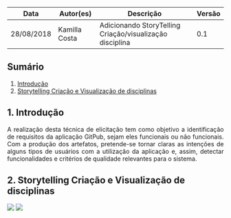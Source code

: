 Data|Autor(es)|Descrição|Versão
-|-|-|-
28/08/2018|Kamilla Costa|Adicionando StoryTelling Criação/visualização disciplina|0.1
## Sumário
1. [Introdução](#1-introdução)  
2. [Storytelling Criação e Visualização de disciplinas](#2-storytelling-criação-e-visualização-de-disciplinas)

## 1. Introdução
<p align="justify">A realização desta técnica de elicitação tem como objetivo a identificação de requisitos da aplicação GitPub, sejam eles funcionais ou não funcionais. Com a produção dos artefatos, pretende-se tornar claras as intenções de alguns tipos de usuários com a utilização da aplicação e, assim, detectar funcionalidades e critérios de qualidade relevantes para o sistema.

## 2. Storytelling Criação e Visualização de disciplinas
[![](https://uploaddeimagens.com.br/images/001/584/003/original/story1.png?1535496130)](https://uploaddeimagens.com.br/images/001/584/003/original/story1.png?1535496130)
[![](https://uploaddeimagens.com.br/images/001/584/004/original/story2.png?1535496233)](https://uploaddeimagens.com.br/images/001/584/004/original/story2.png?1535496233)